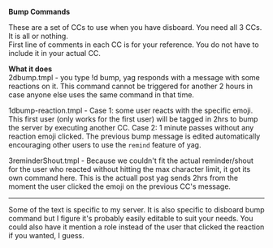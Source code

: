 **Bump Commands**

These are a set of CCs to use when you have disboard. You need all 3 CCs. It is all or nothing.    
First line of comments in each CC is for your reference. You do not have to include it in your actual CC.

**What it does**    
2dbump.tmpl - you type !d bump, yag responds with a message with some reactions on it. This command cannot be triggered for another 2 hours in case anyone else uses the same command in that time.

1dbump-reaction.tmpl - Case 1: some user reacts with the specific emoji. This first user (only works for the first user) will be tagged in 2hrs to bump the server by executing another CC.  Case 2: 1 minute passes without any reaction emoji clicked. The previous bump message is edited automatically encouraging other users to use the ``remind`` feature of yag.

3reminderShout.tmpl - Because we couldn't fit the actual reminder/shout for the user who reacted without hitting the max character limit, it got its own command here. This is the actuall post yag sends 2hrs from the moment the user clicked the emoji on the previous CC's message.

-------

Some of the text is specific to my server. It is also specific to disboard bump command but I figure it's probably easily editable to suit your needs. You could also have it mention a role instead of the user that clicked the reaction if you wanted, I guess.

